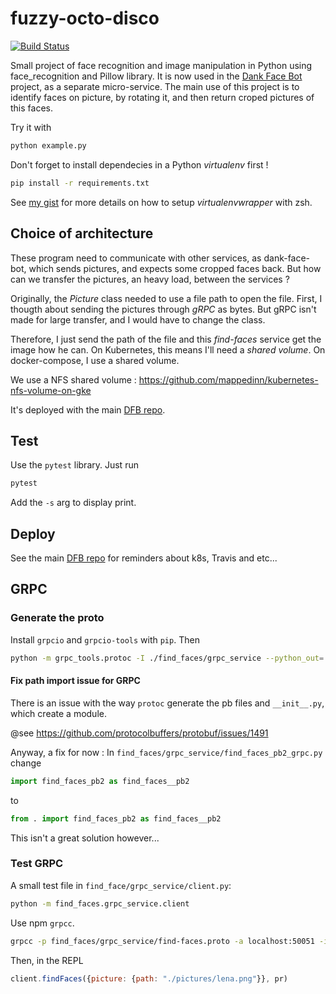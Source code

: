 # fuzzy-octo-disco

[![Build Status](https://travis-ci.org/dixneuf19/fuzzy-octo-disco.svg?branch=master)](https://travis-ci.org/dixneuf19/fuzzy-octo-disco)

Small project of face recognition and image manipulation in Python using face_recognition and Pillow library.
It is now used in the [Dank Face Bot](https://github.com/dixneuf19/fuzzy-octo-disco) project, as a separate micro-service.
The main use of this project is to identify faces on picture, by rotating it, and then return croped pictures of this faces.

Try it with

```bash
python example.py
```

Don't forget to install dependecies in a Python *virtualenv* first !

```bash
pip install -r requirements.txt
```

See [my gist](https://gist.github.com/dixneuf19/a398c08f00aac24609c3cc44c29af1f0) for more details on how to setup *virtualenvwrapper* with zsh.

## Choice of architecture

These program need to communicate with other services, as dank-face-bot, which sends pictures, and expects some cropped faces back. But how can we transfer the pictures, an heavy load, between the services ?

Originally, the *Picture* class needed to use a file path to open the file.
First, I thougth about sending the pictures through *gRPC* as bytes. But gRPC isn't made for large transfer, and I would have to change the class.

Therefore, I just send the path of the file and this *find-faces* service get the image how he can. On Kubernetes, this means I'll need a *shared volume*. On docker-compose, I use a shared volume.

We use a NFS shared volume : <https://github.com/mappedinn/kubernetes-nfs-volume-on-gke>

It's deployed with the main [DFB repo](https://github.com/dixneuf19/dank-face-bot).

## Test

Use the `pytest` library. Just run

```bash
pytest
```

Add the `-s` arg to display print.

## Deploy

See the main [DFB repo](https://github.com/dixneuf19/dank-face-bot) for reminders about k8s, Travis and etc...

## GRPC

### Generate the proto

Install `grpcio` and `grpcio-tools` with `pip`. Then

```bash
python -m grpc_tools.protoc -I ./find_faces/grpc_service --python_out=./find_faces/grpc_service --grpc_python_out=./find_faces/grpc_service grpc/find-faces.proto
```

#### Fix path import issue for GRPC

There is an issue with the way `protoc` generate the pb files and `__init__.py`, which create a module.

@see <https://github.com/protocolbuffers/protobuf/issues/1491>

Anyway, a fix for now : 
In `find_faces/grpc_service/find_faces_pb2_grpc.py` change

```python
import find_faces_pb2 as find_faces__pb2
```

to

```python
from . import find_faces_pb2 as find_faces__pb2
```

This isn't a great solution however...

### Test GRPC

A small test file in `find_face/grpc_service/client.py`:

```bash
python -m find_faces.grpc_service.client
```

Use npm `grpcc`.

```bash
grpcc -p find_faces/grpc_service/find-faces.proto -a localhost:50051 -i
```

Then, in the REPL

```javascript
client.findFaces({picture: {path: "./pictures/lena.png"}}, pr)
```